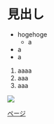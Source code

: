 # 見出し

- hogehoge
  - a
- a
- a

1. aaaa
2. aaa
3. aaa

![](./images/2021-09-16.png)

[ページ](._posts/1.md)
